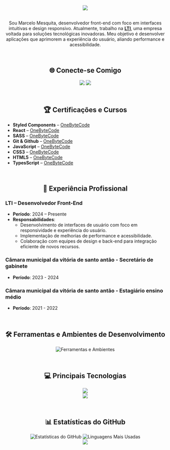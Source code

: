 <div align="center">

<img src="https://capsule-render.vercel.app/api?type=venom&height=150&color=gradient&fontColor=f9313b&text=Marcelo%20Mesquita&fontAlign=50&fontSize=40&desc=Desenvolvedor%20Front-end&descAlignY=70&descAlign=50" />

</div>

<br>

</div>

<p align="center">
Sou Marcelo Mesquita, desenvolvedor front-end com foco em interfaces intuitivas e design responsivo. Atualmente, trabalho na <a href="https://lti.net.br/"><strong>LTI</strong></a>, uma empresa voltada para soluções tecnológicas inovadoras. Meu objetivo é desenvolver aplicações que aprimorem a experiência do usuário, aliando performance e acessibilidade.
</p>

<br>

<div align="center">

## 🌐 Conecte-se Comigo

</div>

<p align="center">
  <a href="https://github.com/MrMesquita"><img src="https://img.shields.io/badge/GitHub-181717?style=for-the-badge&logo=github&logoColor=white" /></a>
  <a href="https://www.linkedin.com/in/marcelo-g-mesquita/"><img src="https://img.shields.io/badge/LinkedIn-0A66C2?style=for-the-badge&logo=linkedin&logoColor=white" /></a>
</p>

<br>

<div align="center">

## 🏆 Certificações e Cursos

</div>

- **Styled Components** – [OneByteCode](https://drive.google.com/file/d/1N8oykrXtvu7_xQcgZGyjYfXp5sOgLnGV/view?usp=sharing)  
- **React** – [OneByteCode](https://drive.google.com/file/d/1EbbgiVbvX_T3smR1n_wJXP0-zWR-jfiq/view?usp=drive_link)  
- **SASS** – [OneByteCode](https://drive.google.com/file/d/1xnJc_J6xMmwY0eSgJjz0waVQJwmsnDFu/view?usp=sharing)  
- **Git & Github** – [OneByteCode](https://drive.google.com/file/d/17KSqRP6m28YEYT0GNC-PnEZDvYENid6Z/view?usp=sharing)
- **JavaScript** – [OneByteCode](https://drive.google.com/file/d/1NoHmSuRbNKvauYDpWmGmCHeflpGXH9YZ/view?usp=sharing)
- **CSS3** – [OneByteCode](https://drive.google.com/file/d/1TuRE4VdXD5uem9012aRuu1_B90Inzx1e/view?usp=drive_link)  
- **HTML5** – [OneByteCode](https://drive.google.com/file/d/1MepBzgyYVr9EaBJ285XcH38ajfQVA8vF/view?usp=sharing)
- **TypesScript** – [OneByteCode](https://drive.google.com/file/d/1HaCbBd599-NX1LUYz3HlR7m69lgal-NK/view?usp=drive_link)
  
<br>

<div align="center">

## 💼 Experiência Profissional

</div>

### LTI – Desenvolvedor Front-End
- **Período**: 2024 – Presente
- **Responsabilidades**:
  - Desenvolvimento de interfaces de usuário com foco em responsividade e experiência do usuário.
  - Implementação de melhorias de performance e acessibilidade.
  - Colaboração com equipes de design e back-end para integração eficiente de novos recursos.
    
### Câmara municipal da vitória de santo antão - Secretário de gabinete 
- **Período**: 2023 - 2024

### Câmara municipal da vitória de santo antão - Estagiário ensino médio
- **Período**: 2021 - 2022

<br>

<div align="center">

## 🛠️ Ferramentas e Ambientes de Desenvolvimento

<img src="https://skill-icons-v2.vercel.app/api/icons?i=vscode,github,git,figma&theme=dark" alt="Ferramentas e Ambientes" /><br>
</div>

<br>

<div align="center">

## 💻 Principais Tecnologias

<img src="https://skill-icons-v2.vercel.app/api/icons?i=html,css,sass,javascript,typescript&theme=dark" /><br>
<img src="https://skill-icons-v2.vercel.app/api/icons?i=webpack,bootstrap,jquery,php,npm&theme=dark" />
</div>

<br>

<div align="center">

## 📊 Estatísticas do GitHub

<img src="https://github-readme-stats.vercel.app/api?username=MrMesquita&hide_border=true&theme=transparent" alt="Estatísticas do GitHub" />
<img src="https://github-readme-stats.vercel.app/api/top-langs/?username=MrMesquita&layout=compact&theme=transparent&hide_border=true" alt="Linguagens Mais Usadas" />

<br>

<img src="https://capsule-render.vercel.app/api?type=waving&height=150&color=gradient&section=footer">

</div>


